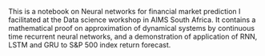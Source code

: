 This is a notebook on Neural networks for financial market prediction I facilitated at the Data science workshop in AIMS South Africa.
It contains a mathematical proof on approximation of dynamical systems by continuous time recurrent neural networks, and a demonstration of application of RNN, LSTM and GRU to S&P 500 index return forecast.
